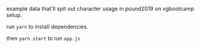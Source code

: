 example data that'll spit out character usage in pound2019 on vgbootcamp setup.

run `yarn` to install dependencies.

then `yarn start` to run `app.js`